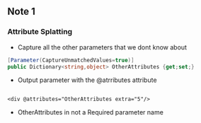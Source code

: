 ## Note 1

### Attribute Splatting

- Capture all the other parameters that we dont know about 
```csharp
[Parameter(CaptureUnmatchedValues=true)]
public Dictionary<string,object> OtherAttributes {get;set;}
```

- Output parameter with the @atrributes attribute
```
	
<div @attributes="OtherAttributes extra="5"/>
```
- OtherAttributes in not a Required parameter name


<!--stackedit_data:
eyJoaXN0b3J5IjpbMTMzMTUyMDY1Ml19
-->